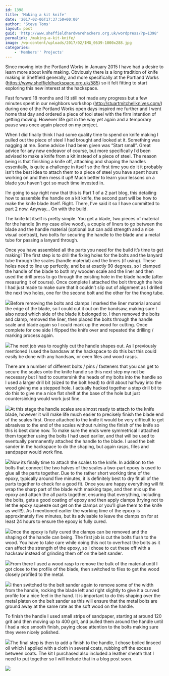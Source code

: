 ```yaml
---
id: 1398
title: 'Making a kit knife'
date: '2017-02-06T17:37:50+00:00'
author: 'Steve Toms'
layout: post
guid: 'http://www.sheffieldhardwarehackers.org.uk/wordpress/?p=1398'
permalink: /making-a-kit-knife/
image: /wp-content/uploads/2017/02/IMG_0639-1000x288.jpg
categories:
    - 'Members'' Projects'
---
```


Since moving into the Portland Works in January 2015 I have had a desire to learn more about knife making. Obviously there is a long tradition of knife making in Sheffield generally, and more specifically at the Portland Works (<https://www.sheffieldhackspace.org.uk/585>) so it felt fitting to start exploring this new interest at the hackspace.

Fast forward 18 months and I’d still not made any progress but a few minutes spent in our neighbors workshop (<http://stuartmitchellknives.com/>) during one of the Portland Works open days inspired me further and I went home that day and ordered a piece of tool steel with the firm intention of getting moving. However life got in the way yet again and a temporary pause was once again placed on my project.

When I did finally think I had some quality time to spend on knife making I pulled out the piece of steel I had brought and looked at it. Something was nagging at me. Some advice I had been given was “Start small”. Great advice for any new endeavor of course, but more specifically I’d been advised to make a knife from a kit instead of a piece of steel. The reason being is that finishing a knife off, attaching and shaping the handles essentially, is quite a challenge in itself so the first time you do it it probably isn’t the best idea to attach them to a piece of steel you have spent hours working on and then mess it up!! Much better to learn your lessons on a blade you haven’t got so much time invested in.

I’m going to say right now that this is Part 1 of a 2 part blog, this detailing how to assemble the handle on a kit knife, the second part will be how to make the knife blade itself. Right. There, I’ve said it so I have committed to part 2 now. Anyway… On with the build.

The knife kit itself is pretty simple. You get a blade, two pieces of material for the handle (in my case olive wood), a couple of liners to go between the blade and the handle material (optional but can add strength and a nice visual contrast), two bolts for securing the handle to the blade and a metal tube for passing a lanyard through.

Once you have assembled all the parts you need for the build it’s time to get making! The first step is to drill the fixing holes for the bolts and the lanyard tube through the scales (handle material) and the liners (if using). These holes need to line up perfectly, and be at exactly 90 degrees, so I clamped the handle of the blade to both my wooden scale and the liner and then used the drill press to go through the existing hole in the blade handle (after measuring it of course). Once complete I attached the bolt through the hole I had just made to make sure that it couldn’t slip out of alignment as I drilled the next two holes, one for the second bolt and the other for the thong tube.

[![](https://www.sheffieldhackspace.org.uk/wordpress/wp-content/uploads/2017/02/IMG_0514-e1486080117770-225x300.jpg)](https://www.sheffieldhackspace.org.uk/wordpress/wp-content/uploads/2017/02/IMG_0514.jpg)Before removing the bolts and clamps I marked the liner material around the edge of the blade, so I could cut it out on the bandsaw, making sure I also noted which side of the blade it belonged to. I then removed the bolts and clamp, removed the liner, then placed the bolts through the handle scale and blade again so I could mark up the wood for cutting. Once complete for one side I flipped the knife over and repeated the drilling / marking process again.

[![](https://www.sheffieldhackspace.org.uk/wordpress/wp-content/uploads/2017/02/IMG_0516-300x225.jpg)](https://www.sheffieldhackspace.org.uk/wordpress/wp-content/uploads/2017/02/IMG_0516.jpg)The next job was to roughly cut the handle shapes out. As I previously mentioned I used the bandsaw at the hackspace to do this but this could easily be done with any handsaw, or even files and wood rasps.

There are a number of different bolts / pins / fasteners that you can get to secure the scales onto the knife handle so this next step my not be necessary but I had to countersink the heads of my bolts into the handle so I used a larger drill bit (sized to the bolt head) to drill about halfway into the wood giving me a stepped hole. I actually hacked together a step drill bit to do this to give me a nice flat shelf at the base of the hole but just countersinking would work just fine.

[![](https://www.sheffieldhackspace.org.uk/wordpress/wp-content/uploads/2017/02/IMG_0527-300x225.jpg)](https://www.sheffieldhackspace.org.uk/wordpress/wp-content/uploads/2017/02/IMG_0527.jpg)At this stage the handle scales are almost ready to attach to the knife blade, however it will make life much easier to precisely finish the blade end of the scales first. Once attached to the knife it would be very difficult to get abrasives to the end of the scales without ruining the finish of the knife so this is best done now. To make sure the ends were symmetrical I attached them together using the bolts I had used earlier, and that will be used to eventually permanently attached the handle to the blade. I used the belt sander in the hackspace to do the shaping, but again rasps, files and sandpaper would work fine.

[![](https://www.sheffieldhackspace.org.uk/wordpress/wp-content/uploads/2017/02/IMG_0524-e1486344987686-225x300.jpg)](https://www.sheffieldhackspace.org.uk/wordpress/wp-content/uploads/2017/02/IMG_0524-e1486344987686.jpg)Now its finally time to attach the scales to the knife. In addition to the bolts that connect the two halves of the scales a two-part epoxy is used to glue all the parts together. Due to the rather short working time of the epoxy, typically around five minutes, it is definitely best to dry fit all of the parts together to check for a good fit. Once you are happy everything will fit wrap the sharp part of the blade with masking tape, and then mix up the epoxy and attach the all parts together, ensuring that everything, including the bolts, gets a good coating of epoxy and then apply clamps (trying not to let the epoxy squeeze out get on the clamps or you’ll glue them to the knife as well!!). As I mentioned earlier the working time of the epoxy is approximately five minutes, but its advisable to leave the clamps on for at least 24 hours to ensure the epoxy is fully cured.

[![](https://www.sheffieldhackspace.org.uk/wordpress/wp-content/uploads/2017/02/IMG_0529-300x225.jpg)](https://www.sheffieldhackspace.org.uk/wordpress/wp-content/uploads/2017/02/IMG_0529.jpg)Once the epoxy is fully cured the clamps can be removed and the shaping of the handle can being. The first job is cut the bolts flush to the wood. You have to take care while doing this not to overheat the bolts as it can affect the strength of the epoxy, so I chose to cut these off with a hacksaw instead of grinding them off on the belt sander.

[![](https://www.sheffieldhackspace.org.uk/wordpress/wp-content/uploads/2017/02/IMG_0535-e1486400459175-225x300.jpg)](https://www.sheffieldhackspace.org.uk/wordpress/wp-content/uploads/2017/02/IMG_0535-e1486400459175.jpg)From there I used a wood rasp to remove the bulk of the material until I got close to the profile of the blade, then switched to files to get the wood closely profiled to the metal.

[![](https://www.sheffieldhackspace.org.uk/wordpress/wp-content/uploads/2017/02/IMG_0310-300x224.jpg)](https://www.sheffieldhackspace.org.uk/wordpress/wp-content/uploads/2017/02/IMG_0310.jpg)I then switched to the belt sander again to remove some of the width from the handle, rocking the blade left and right slightly to give it a curved profile for a nice feel in the hand. It is important to do this shaping over the metal platen on the belt sander as this will ensure that the metal bolts are ground away at the same rate as the soft wood on the handle.

To finish the handle I used small strips of sandpaper, starting at around 120 grit and then moving up to 400 grit, and pulled them around the handle until I had a nice smooth finish, paying close attention to the bolts making sure they were nicely polished.

[![](https://www.sheffieldhackspace.org.uk/wordpress/wp-content/uploads/2017/02/IMG_0633-e1486401441193-225x300.jpg)](https://www.sheffieldhackspace.org.uk/wordpress/wp-content/uploads/2017/02/IMG_0633-e1486401441193.jpg)The final step is then to add a finish to the handle, I chose boiled linseed oil which I applied with a cloth in several coats, rubbing off the excess between coats. The kit I purchased also included a leather sheath that I need to put together so I will include that in a blog post soon.

[![](https://www.sheffieldhackspace.org.uk/wordpress/wp-content/uploads/2017/02/IMG_0639-300x225.jpg)](https://www.sheffieldhackspace.org.uk/wordpress/wp-content/uploads/2017/02/IMG_0639.jpg)